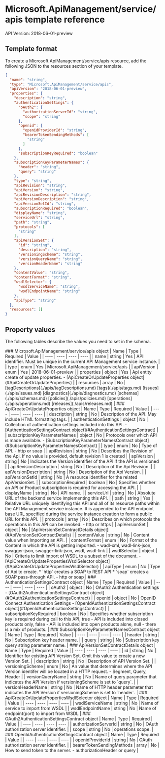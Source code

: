 # Microsoft.ApiManagement/service/apis template reference
API Version: 2018-06-01-preview
## Template format

To create a Microsoft.ApiManagement/service/apis resource, add the following JSON to the resources section of your template.

```json
{
  "name": "string",
  "type": "Microsoft.ApiManagement/service/apis",
  "apiVersion": "2018-06-01-preview",
  "properties": {
    "description": "string",
    "authenticationSettings": {
      "oAuth2": {
        "authorizationServerId": "string",
        "scope": "string"
      },
      "openid": {
        "openidProviderId": "string",
        "bearerTokenSendingMethods": [
          "string"
        ]
      },
      "subscriptionKeyRequired": "boolean"
    },
    "subscriptionKeyParameterNames": {
      "header": "string",
      "query": "string"
    },
    "type": "string",
    "apiRevision": "string",
    "apiVersion": "string",
    "apiRevisionDescription": "string",
    "apiVersionDescription": "string",
    "apiVersionSetId": "string",
    "subscriptionRequired": "boolean",
    "displayName": "string",
    "serviceUrl": "string",
    "path": "string",
    "protocols": [
      "string"
    ],
    "apiVersionSet": {
      "id": "string",
      "description": "string",
      "versioningScheme": "string",
      "versionQueryName": "string",
      "versionHeaderName": "string"
    },
    "contentValue": "string",
    "contentFormat": "string",
    "wsdlSelector": {
      "wsdlServiceName": "string",
      "wsdlEndpointName": "string"
    },
    "apiType": "string"
  },
  "resources": []
}
```
## Property values

The following tables describe the values you need to set in the schema.

<a id="Microsoft.ApiManagement/service/apis" />
### Microsoft.ApiManagement/service/apis object
|  Name | Type | Required | Value |
|  ---- | ---- | ---- | ---- |
|  name | string | Yes | API identifier. Must be unique in the current API Management service instance. |
|  type | enum | Yes | Microsoft.ApiManagement/service/apis |
|  apiVersion | enum | Yes | 2018-06-01-preview |
|  properties | object | Yes | Api entity create of update properties. - [ApiCreateOrUpdateProperties object](#ApiCreateOrUpdateProperties) |
|  resources | array | No | [tagDescriptions](./apis/tagDescriptions.md) [tags](./apis/tags.md) [issues](./apis/issues.md) [diagnostics](./apis/diagnostics.md) [schemas](./apis/schemas.md) [policies](./apis/policies.md) [operations](./apis/operations.md) [releases](./apis/releases.md) |


<a id="ApiCreateOrUpdateProperties" />
### ApiCreateOrUpdateProperties object
|  Name | Type | Required | Value |
|  ---- | ---- | ---- | ---- |
|  description | string | No | Description of the API. May include HTML formatting tags. |
|  authenticationSettings | object | No | Collection of authentication settings included into this API. - [AuthenticationSettingsContract object](#AuthenticationSettingsContract) |
|  subscriptionKeyParameterNames | object | No | Protocols over which API is made available. - [SubscriptionKeyParameterNamesContract object](#SubscriptionKeyParameterNamesContract) |
|  type | enum | No | Type of API. - http or soap |
|  apiRevision | string | No | Describes the Revision of the Api. If no value is provided, default revision 1 is created |
|  apiVersion | string | No | Indicates the Version identifier of the API if the API is versioned |
|  apiRevisionDescription | string | No | Description of the Api Revision. |
|  apiVersionDescription | string | No | Description of the Api Version. |
|  apiVersionSetId | string | No | A resource identifier for the related ApiVersionSet. |
|  subscriptionRequired | boolean | No | Specifies whether an API or Product subscription is required for accessing the API. |
|  displayName | string | No | API name. |
|  serviceUrl | string | No | Absolute URL of the backend service implementing this API. |
|  path | string | Yes | Relative URL uniquely identifying this API and all of its resource paths within the API Management service instance. It is appended to the API endpoint base URL specified during the service instance creation to form a public URL for this API. |
|  protocols | array | No | Describes on which protocols the operations in this API can be invoked. - http or https |
|  apiVersionSet | object | No | [ApiVersionSetContractDetails object](#ApiVersionSetContractDetails) |
|  contentValue | string | No | Content value when Importing an API. |
|  contentFormat | enum | No | Format of the Content in which the API is getting imported. - wadl-xml, wadl-link-json, swagger-json, swagger-link-json, wsdl, wsdl-link |
|  wsdlSelector | object | No | Criteria to limit import of WSDL to a subset of the document. - [ApiCreateOrUpdatePropertiesWsdlSelector object](#ApiCreateOrUpdatePropertiesWsdlSelector) |
|  apiType | enum | No | Type of Api to create.  * `http` creates a SOAP to REST API  * `soap` creates a SOAP pass-through API. - http or soap |


<a id="AuthenticationSettingsContract" />
### AuthenticationSettingsContract object
|  Name | Type | Required | Value |
|  ---- | ---- | ---- | ---- |
|  oAuth2 | object | No | OAuth2 Authentication settings - [OAuth2AuthenticationSettingsContract object](#OAuth2AuthenticationSettingsContract) |
|  openid | object | No | OpenID Connect Authentication Settings - [OpenIdAuthenticationSettingsContract object](#OpenIdAuthenticationSettingsContract) |
|  subscriptionKeyRequired | boolean | No | Specifies whether subscription key is required during call to this API, true - API is included into closed products only, false - API is included into open products alone, null - there is a mix of products. |


<a id="SubscriptionKeyParameterNamesContract" />
### SubscriptionKeyParameterNamesContract object
|  Name | Type | Required | Value |
|  ---- | ---- | ---- | ---- |
|  header | string | No | Subscription key header name. |
|  query | string | No | Subscription key query string parameter name. |


<a id="ApiVersionSetContractDetails" />
### ApiVersionSetContractDetails object
|  Name | Type | Required | Value |
|  ---- | ---- | ---- | ---- |
|  id | string | No | Identifier for existing API Version Set. Omit this value to create a new Version Set. |
|  description | string | No | Description of API Version Set. |
|  versioningScheme | enum | No | An value that determines where the API Version identifer will be located in a HTTP request. - Segment, Query, Header |
|  versionQueryName | string | No | Name of query parameter that indicates the API Version if versioningScheme is set to `query`. |
|  versionHeaderName | string | No | Name of HTTP header parameter that indicates the API Version if versioningScheme is set to `header`. |


<a id="ApiCreateOrUpdatePropertiesWsdlSelector" />
### ApiCreateOrUpdatePropertiesWsdlSelector object
|  Name | Type | Required | Value |
|  ---- | ---- | ---- | ---- |
|  wsdlServiceName | string | No | Name of service to import from WSDL |
|  wsdlEndpointName | string | No | Name of endpoint(port) to import from WSDL |


<a id="OAuth2AuthenticationSettingsContract" />
### OAuth2AuthenticationSettingsContract object
|  Name | Type | Required | Value |
|  ---- | ---- | ---- | ---- |
|  authorizationServerId | string | No | OAuth authorization server identifier. |
|  scope | string | No | operations scope. |


<a id="OpenIdAuthenticationSettingsContract" />
### OpenIdAuthenticationSettingsContract object
|  Name | Type | Required | Value |
|  ---- | ---- | ---- | ---- |
|  openidProviderId | string | No | OAuth authorization server identifier. |
|  bearerTokenSendingMethods | array | No | How to send token to the server. - authorizationHeader or query |


